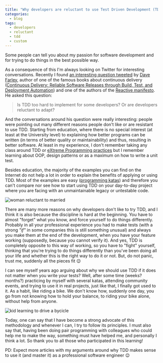 ```yaml
---
title: "Why developers are reluctant to use Test Driven Development (TDD)?"
categories:
  - blog
tags:
  - developers
  - reluctant
  - tdd
  - custom
---
```


Some people can tell you about my passion for software development and for trying to do things in the best possible way. 

As a consequence of this I'm always looking on Twitter for interesting conversations. Recently I found [an interesting question tweeted](https://twitter.com/davefarley77/status/1278357948570324992) by [Dave Farley](https://www.continuous-delivery.co.uk/), author of one of the famous books about continuous delivery ([Continuous Delivery: Reliable Software Releases through Build, Test, and Deployment Automation](https://www.amazon.com/Continuous-Delivery-Deployment-Automation-Addison-Wesley/dp/0321601912)) and one of the authors of the [Reactive manifesto](https://www.reactivemanifesto.org/). He asked this question: 
> Is TDD too hard to implement for some developers? 
> Or are developers reluctant to adapt?

And the conversations around his question were really interesting: people were pointing out many different reasons people don't like or are resistant to use TDD. Starting from education, where there is no special interest (at least at the University level) to explaining how better programs can be written (in terms of better quality or maintainability) and thus, resulting in better software. At least in my experience, I don't remember taking any class around TDD or [eXtreme Programming practices](https://en.wikipedia.org/wiki/Extreme_programming_practices) but I remember learning about OOP, design patterns or as a maximum on how to write a unit test. 

Besides education, the majority of the examples you can find on the Internet do not help a lot in order to explain the benefits of applying or using TDD. Most of the examples are easy ([programming katas](https://en.wikipedia.org/wiki/Kata_(programming))) and therefore you can't compare nor see how to start using TDD on your day-to-day project where you are facing with an unmaintainable legacy or untestable code.

<img src="{{ site.url }}{{ site.baseurl }}/assets/images/reluctant.jpeg" alt="woman reluctant to married">

There are many more reasons on why developers don't like to try TDD, and I think it is also because the discipline is hard at the beginning. You have to almost "forget" what you know, and force yourself to do things differently. Probably in all your professional experience you had to make tests (with a strong _"if"_ in some companies this is still something unusual) and always you make them at the end of the development, when you have your feature working (supposedly, because you cannot verify it). And yes, TDD is completely opposite to this way of working, so you have to "fight" yourself, thinking that you're trying to do things differently than you've been doing all your life and whether this is the right way to do it or not. But, do not panic, trust me, suddenly all the pieces fit 😉

I can see myself years ago arguing about why we should use TDD if it does not matter when you write your tests? Well, after some time (weeks? months?) practicing by myself with several katas, attending community events, and trying to use it in real projects, just like that, I finally got used to it. As a habit, like riding a bike. We don't know how, suddenly one day, you go from not knowing how to hold your balance, to riding your bike alone, without help from anyone. 

<img src="{{ site.url }}{{ site.baseurl }}/assets/images/learning_drive_bycycle.jpeg" alt="kid learning to drive a bycicle">

Today, one can say that I have become a strong advocate of this methodology and whenever I can, I try to follow its principles. I must also say that, having been doing pair programming with colleagues who could help me to make the way, something must have helped me, and personally I think a lot. So thank you to all those who participated in this learning!

PD: Expect more articles with my arguments around why TDD makes sense to use it (and master it) as a professional software engineer 😉

